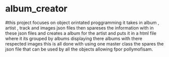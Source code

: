 # album_creator
#this project focuses on object orintated proggramming it takes in  album , artist ,  track  and images json files then spareses the information with in these json files and creates a album for the artist and puts it in a html file where it its grouped by albums displaying there albums with there respected images this is all done with using one master class the spares the json file that can be used by all the objects allowing fpor pollymofisam. 
